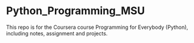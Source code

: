 # Python_Programming_MSU

This repo is for the Coursera course Programming for Everybody (Python), including notes, assignment and projects. 

